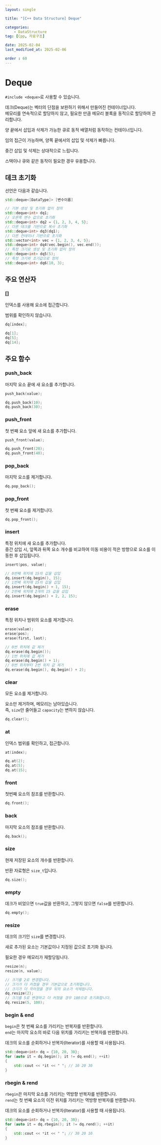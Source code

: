 ```yaml
---
layout: single

title: "[C++ Data Structure] Deque"

categories:
    - DataStructure
tag: [Cpp, 자료구조]

date: 2025-02-04
last_modified_at: 2025-02-06

order : 60
---
```


# Deque

`#include <deque>`로 사용할 수 있습니다.

데크(Deque)는 벡터의 단점을 보완하기 위해서 만들어진 컨테이너입니다.  
메모리를 연속적으로 할당하지 않고, 필요한 만큼 메모리 블록을 동적으로 할당하여 관리합니다.

양 끝에서 삽입과 삭제가 가능한 큐로 동적 배열처럼 동작하는 컨테이너입니다.

임의 접근이 가능하며, 양쪽 끝에서의 삽입 및 삭제가 빠릅니다.

중간 삽입 및 삭제는 상대적으로 느립니다.

스택이나 큐와 같은 동작이 필요한 경우 유용합니다.

## 데크 초기화

선언은 다음과 같습니다.

```cpp
std::deque<[DataType]> [변수이름]
```

```cpp
// 기본 생성 및 초기화 없이 정의
std::deque<int> dq1;
// 오른쪽 변수 값으로 초기화
std::deque<int> dq2 = {1, 2, 3, 4, 5};
// 다른 데크를 기반으로 복사 초기화
std::deque<int> dq3(dq1);
// 다른 컨테이너 기반으로 초기화
std::vector<int> vec = {1, 2, 3, 4, 5};
std::deque<int> dq4(vec.begin(), vec.end());
// 특정 크기로 생성 및 초기화 없이 정의
std::deque<int> dq5(5);
// 특정 크기와 초기값으로 정의
std::deque<int> dq6(10, 3);
```

## 주요 연산자

### []

인덱스를 사용해 요소에 접근합니다.

범위를 확인하지 않습니다.

```cpp
dq[index];
```

```cpp
dq[1];
dq[5];
dq[14];
```

## 주요 함수

### push_back

마지막 요소 끝에 새 요소를 추가합니다.

```cpp
push_back(value);
```

```cpp
dq.push_back(10);
dq.push_back(30);
```

### push_front

첫 번째 요소 앞에 새 요소를 추가합니다.

```cpp
push_front(value);
```

```cpp
dq.push_front(20);
dq.push_front(40);
```

### pop_back

마지막 요소를 제거합니다.

```cpp
dq.pop_back();
```

### pop_front

첫 번째 요소를 제거합니다.

```cpp
dq.pop_front();
```

### insert

특정 위치에 새 요소를 추가합니다.  
중간 삽입 시, 앞쪽과 뒤쪽 요소 개수를 비교하여 이동 비용이 적은 방향으로 요소를 이동한 후 삽입됩니다.

```cpp
insert(pos, value);
```

```cpp
// 0번째 위치에 15의 값을 삽입
dq.insert(dq.begin(), 15);
// 1번째 위치에 15의 값을 삽입
dq.insert(dq.begin() + 1, 15);
// 2번째 위치에 2개의 15 값을 삽입
dq.insert(dq.begin() + 2, 2, 15);
```

### erase

특정 위치나 범위의 요소를 제거합니다.

```cpp
erase(value);
erase(pos);
erase(first, last);
```

```cpp
// 0번 위치에 값 제거
dq.erase(dq.begin());
// 1번 위치에 값 제거
dq.erase(dq.begin() + 1);
// 0번 위치부터 2번 위치 값 제거
dq.erase(dq.begin(), dq.begin() + 2);
```

### clear

모든 요소를 제거합니다.

요소만 제거하며, 메모리는 남아있습니다.  
즉, `size`만 줄어들고 `capacity`는 변하지 않습니다.

```cpp
dq.clear();
```

### at

인덱스 범위를 확인하고, 접근합니다.

```cpp
at(index);

dq.at(2);
dq.at(5);
dq.at(15);
```

### front

첫번째 요소의 참조를 반환합니다.

```cpp
dq.front();
```

### back

마지막 요소의 참조를 반환합니다.

```cpp
dq.back();
```

### size

현재 저장된 요소의 개수를 반환합니다.

반환 자료형은 `size_t`입니다.

```cpp
dq.size();
```

### empty

데크가 비었으면 `true`값을 반환하고, 그렇지 않으면 `false`를 반환합니다.

```cpp
dq.empty();
```

### resize

데크의 크기인 `size`를 변경합니다.

새로 추가된 요소는 기본값이나 지정된 값으로 초기화 됩니다.

필요한 경우 메모리가 재할당됩니다.

```cpp
resize(n);
resize(n, value);
```

```cpp
// 크기를 2로 변경합니다.
// 크기가 더 커졌을 경우 기본값으로 초기화합니다.
// 크기가 더 작아졌을 경우 뒤의 요소가 삭제됩니다.
dq.resize(2);
// 크기를 5로 변경하고 더 커졌을 경우 100으로 초기화합니다.
dq.resize(5, 100);
```

### begin & end

`begin`은 첫 번째 요소를 가리키는 반복자를 반환합니다.  
`end`는 마지막 요소의 바로 다음 위치를 가리키는 반복자를 반환합니다.  

데크의 요소를 순회하거나 반복자(Iterator)를 사용할 때 사용됩니다.

```cpp
std::deque<int> dq = {10, 20, 30};
for (auto it = dq.begin(); it != dq.end(); ++it)
{
    std::cout << *it << " "; // 10 20 30
}
```

### rbegin & rend

`rbegin`은 마지막 요소를 가리키는 역방향 반복자를 반환합니다.  
`rend`는 첫 번째 요소의 이전 위치를 가리키는 역방향 반복자를 반환합니다.  

데크의 요소를 순회하거나 반복자(Iterator)를 사용할 때 사용됩니다.

```cpp
std::deque<int> dq = {10, 20, 30};
for (auto it = dq.rbegin(); it != dq.rend(); ++it)
{
    std::cout << *it << " "; // 30 20 10
}
```